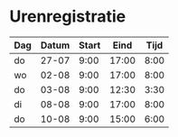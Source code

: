 # Urenregistratie

Dag | Datum | Start | Eind | Tijd
--- | --- | --- | --- | ---
do | 27-07 | 9:00 | 17:00 | 8:00
wo | 02-08 | 9:00 | 17:00 | 8:00
do | 03-08 | 9:00 | 12:30 | 3:30
di | 08-08 | 9:00 | 17:00 | 8:00
do | 10-08 | 9:00 | 15:00 | 6:00